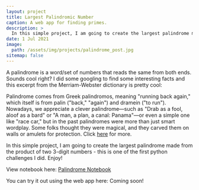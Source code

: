 ```yaml
---
layout: project
title: Largest Palindromic Number
caption: A web app for finding primes. 
description: >
  In this simple project, I am going to create the largest palindrome made from the product of two 3-digit numbers - this is one of the first python challenges I did. Enjoy! 
date: 1 Jul 2021
image: 
  path: /assets/img/projects/palindrome_post.jpg
sitemap: false
---
```

A palindrome is a word/set of numbers that reads the same from both ends. Sounds cool right? I did some googling to find some interesting facts and this excerpt from the Merriam-Webster dictionary is pretty cool:

Palindrome comes from Greek palindromos, meaning "running back again," which itself is from palin ("back," "again") and dramein ("to run"). Nowadays, we appreciate a  clever palindrome—such as "Drab as a fool, aloof as a bard" or "A man, a plan, a canal: Panama"—or even a simple one like "race car," but in the past palindromes were more than just smart wordplay. Some folks thought they were magical, and they carved them on walls or amulets for protection. Click [here](https://www.merriam-webster.com/dictionary/palindrome) for more.

In this simple project, I am going to create the largest palindrome made from the product of two 3-digit numbers - this is one of the first python challenges I did. Enjoy!

View notebook here: [Palindrome Notebook](https://github.com/ibiene-ds/palindrome-function/blob/main/Palindrome%20Function.ipynb)


You can try it out using the web app here: Coming soon!
